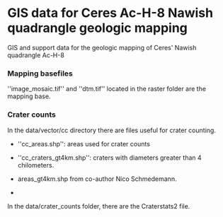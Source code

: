 # GIS data for Ceres Ac-H-8 Nawish quadrangle geologic mapping

GIS and support data for the geologic mapping of Ceres' Nawish quadrangle Ac-H-8

### Mapping basefiles

''image_mosaic.tif'' and ''dtm.tif'' located in the raster folder are the mapping base.

### Crater counts

In the data/vector/cc directory there are files useful for crater counting.

 * ''cc_areas.shp'': areas used for crater counts
 * ''cc_craters_gt4km.shp'': craters with diameters greater than 4 chilometers.

 * areas_gt4km.shp from co-author Nico Schmedemann.
 * 

In the data/crater_counts folder, there are the Craterstats2 file.

